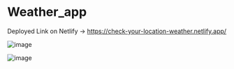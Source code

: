 # Weather_app
Deployed Link on Netlify -> https://check-your-location-weather.netlify.app/

![image](https://github.com/kunalpandey1/Weather_app/assets/85732677/325e4d33-dd27-4e6f-b3db-9480d4d7afd8)

![image](https://github.com/kunalpandey1/Weather_app/assets/85732677/dd6209b0-9469-49fb-9d99-c016c0807bae)

